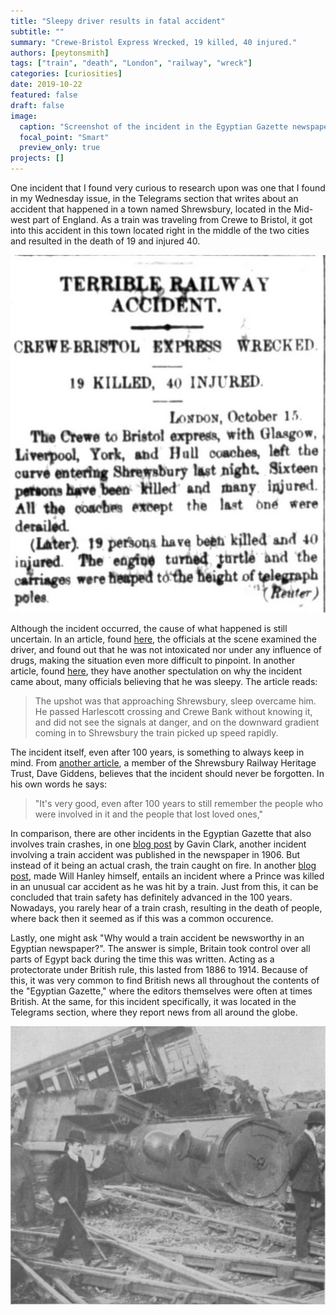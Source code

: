 ```yaml
---
title: "Sleepy driver results in fatal accident"
subtitle: ""
summary: "Crewe-Bristol Express Wrecked, 19 killed, 40 injured."
authors: [peytonsmith]
tags: ["train", "death", "London", "railway", "wreck"]
categories: [curiosities]
date: 2019-10-22
featured: false
draft: false
image:
  caption: "Screenshot of the incident in the Egyptian Gazette newspaper, October 16th 1907, page 4, under 'Telegrams.'"
  focal_point: "Smart"
  preview_only: true
projects: []
---   
```

One incident that I found very curious to research upon was one that I found in my Wednesday issue, in the Telegrams section that writes about an accident that happened in a town named Shrewsbury, located in the Mid-west part of England. As a train was traveling from Crewe to Bristol, it got into this accident in this town located right in the middle of the two cities and resulted in the death of 19 and injured 40.  

![label](feature.png) 
  
 Although the incident occurred, the cause of what happened is still uncertain. In an article, found [here](https://www.revolvy.com/page/Shrewsbury-rail-accident), the officials at the scene examined the driver, and found out that he was not intoxicated nor under any influence of drugs, making the situation even more difficult to pinpoint. In another article, found [here](https://www.shropshirestar.com/news/nostalgia/2017/10/14/sleeping-driver-mystery-of-shropshires-worst-crash/), they have another spectulation on why the incident came about, many officials believing that he was sleepy. The article reads: 
> The upshot was that approaching Shrewsbury, sleep overcame him. He passed Harlescott crossing and Crewe Bank without knowing it, and did not see the signals at danger, and on the downward gradient coming in to Shrewsbury the train picked up speed rapidly.

The incident itself, even after 100 years, is something to always keep in mind. From [another article](http://news.bbc.co.uk/2/hi/uk_news/england/shropshire/7044176.stm), a member of the Shrewsbury Railway Heritage Trust, Dave Giddens, believes that the incident should never be forgotten. In his own words he says:

>"It's very good, even after 100 years to still remember the people who were involved in it and the people that lost loved ones,"

In comparison, there are other incidents in the Egyptian Gazette that also involves train crashes, in one [blog post](https://dig-eg-gaz.github.io/post/18-blog-clark/) by Gavin Clark, another incident involving a train accident was published in the newspaper in 1906. But instead of it being an actual crash, the train caught on fire. In another [blog post](https://dig-eg-gaz.github.io/post/2017-03-06-story-theuntimelydeathofprincemohamidibrahim/), made Will Hanley himself, entails an incident where a Prince was killed in an unusual car accident as he was hit by a train. Just from this, it can be concluded that train safety has definitely advanced in the 100 years. Nowadays, you rarely hear of a train crash, resulting in the death of people, where back then it seemed as if this was a common occurence.

Lastly, one might ask "Why would a train accident be newsworthy in an Egyptian newspaper?". The answer is simple, Britain took control over all parts of Egypt back during the time this was written. Acting as a protectorate under British rule, this lasted from 1886 to 1914. Because of this, it was very common to find British news all throughout the contents of the "Egyptian Gazette," where the editors themselves were often at times British. At the same, for this incident specifically, it was located in the Telegrams section, where they report news from all around the globe.


![Railway Accident](RailwayAccident.png "Photo of the Railway accident in Shrewsbury as officials are investigating the scene.")
